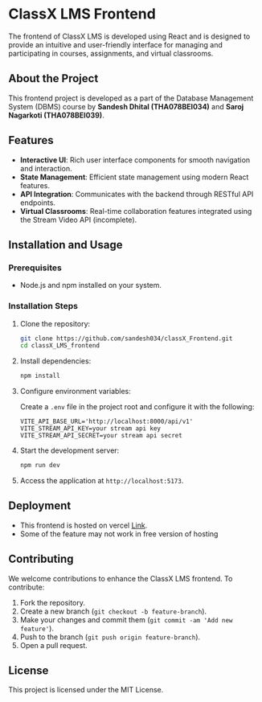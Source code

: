 # ClassX LMS Frontend

The frontend of ClassX LMS is developed using React and is designed to provide an intuitive and user-friendly interface for managing and participating in courses, assignments, and virtual classrooms.
## About the Project

This frontend project is developed as a part of the Database Management System (DBMS) course by **Sandesh Dhital (THA078BEI034)** and **Saroj Nagarkoti (THA078BEI039)**.

## Features
- **Interactive UI**: Rich user interface components for smooth navigation and interaction.
- **State Management**: Efficient state management using modern React features.
- **API Integration**: Communicates with the backend through RESTful API endpoints.
- **Virtual Classrooms**: Real-time collaboration features integrated using the Stream Video API (incomplete).

## Installation and Usage

### Prerequisites

- Node.js and npm installed on your system.

### Installation Steps

1. Clone the repository:

   ```sh
   git clone https://github.com/sandesh034/classX_Frontend.git
   cd classX_LMS_frontend
   ```

2. Install dependencies:

   ```sh
   npm install
   ```

3. Configure environment variables:

   Create a `.env` file in the project root and configure it with the following:

   ```
   VITE_API_BASE_URL='http://localhost:8000/api/v1'
   VITE_STREAM_API_KEY=your stream api key
   VITE_STREAM_API_SECRET=your stream api secret
   ```

4. Start the development server:

   ```sh
   npm run dev
   ```

5. Access the application at `http://localhost:5173`.

## Deployment
   - This frontend is hosted on vercel [Link](https://class-x-frontend.vercel.app/).
   - Some of the feature may not work in free version of hosting



## Contributing

We welcome contributions to enhance the ClassX LMS frontend. To contribute:

1. Fork the repository.
2. Create a new branch (`git checkout -b feature-branch`).
3. Make your changes and commit them (`git commit -am 'Add new feature'`).
4. Push to the branch (`git push origin feature-branch`).
5. Open a pull request.

## License

This project is licensed under the MIT License.



